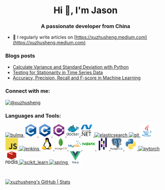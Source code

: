 <!--
**xuzhusheng/xuzhusheng** is a ✨ _special_ ✨ repository because its `README.md` (this file) appears on your GitHub profile.

Here are some ideas to get you started:

- 🔭 I’m currently working on ...
- 🌱 I’m currently learning ...
- 👯 I’m looking to collaborate on ...
- 🤔 I’m looking for help with ...
- 💬 Ask me about ...
- 📫 How to reach me: ...
- 😄 Pronouns: ...
- ⚡ Fun fact: ...
-->

<h1 align="center">Hi 👋, I'm Jason</h1>
<h3 align="center">A passionate developer from China</h3>

- 📝 I regularly write articles on [https://xuzhusheng.medium.com](https://xuzhusheng.medium.com)
<!--
- 📫 How to reach me **dreamergz@gmail.com**
-->
<!--
- 📄 Know about my experiences [https://xuzhusheng.github.io](https://xuzhusheng.github.io)
-->

### Blogs posts
<!-- BLOG-POST-LIST:START -->
- [Calculate Variance and Standard Deviation with Python](https://python.plainenglish.io/calculates-variance-and-standard-deviation-with-python-e8cd434645bf?source=rss-41bd992616fb------2)
- [Testing for Stationarity in Time Series Data](https://python.plainenglish.io/testing-for-stationarity-in-time-series-data-044401094749?source=rss-41bd992616fb------2)
- [Accuracy, Precision, Recall and F-score in Machine Learning](https://python.plainenglish.io/precision-recall-and-f-score-614e00f5c15c?source=rss-41bd992616fb------2)
<!-- BLOG-POST-LIST:END -->

<h3 align="left">Connect with me:</h3>
<p align="left">
<!--
<a href="https://linkedin.com/in/xuzhusheng" target="blank"><img align="center" src="https://raw.githubusercontent.com/rahuldkjain/github-profile-readme-generator/master/src/images/icons/Social/linked-in-alt.svg" alt="xuzhusheng" height="30" width="40" /></a>
  -->
<a href="https://xuzhusheng.medium.com" target="blank"><img align="center" src="https://raw.githubusercontent.com/rahuldkjain/github-profile-readme-generator/master/src/images/icons/Social/medium.svg" alt="@xuzhusheng" height="30" width="40" /></a>
</p>


<h3 align="left">Languages and Tools:</h3>
<p align="left"> <a href="https://bulma.io/" target="_blank" rel="noreferrer"> <img src="https://raw.githubusercontent.com/gilbarbara/logos/804dc257b59e144eaca5bc6ffd16949752c6f789/logos/bulma.svg" alt="bulma" width="40" height="40"/> </a> <a href="https://www.cprogramming.com/" target="_blank" rel="noreferrer"> <img src="https://raw.githubusercontent.com/devicons/devicon/master/icons/c/c-original.svg" alt="c" width="40" height="40"/> </a> <a href="https://www.w3schools.com/cpp/" target="_blank" rel="noreferrer"> <img src="https://raw.githubusercontent.com/devicons/devicon/master/icons/cplusplus/cplusplus-original.svg" alt="cplusplus" width="40" height="40"/> </a> <a href="https://www.w3schools.com/cs/" target="_blank" rel="noreferrer"> <img src="https://raw.githubusercontent.com/devicons/devicon/master/icons/csharp/csharp-original.svg" alt="csharp" width="40" height="40"/> </a> <a href="https://www.docker.com/" target="_blank" rel="noreferrer"> <img src="https://raw.githubusercontent.com/devicons/devicon/master/icons/docker/docker-original-wordmark.svg" alt="docker" width="40" height="40"/> </a> <a href="https://dotnet.microsoft.com/" target="_blank" rel="noreferrer"> <img src="https://raw.githubusercontent.com/devicons/devicon/master/icons/dot-net/dot-net-original-wordmark.svg" alt="dotnet" width="40" height="40"/> </a> <a href="https://www.elastic.co" target="_blank" rel="noreferrer"> <img src="https://www.vectorlogo.zone/logos/elastic/elastic-icon.svg" alt="elasticsearch" width="40" height="40"/> </a> <a href="https://git-scm.com/" target="_blank" rel="noreferrer"> <img src="https://www.vectorlogo.zone/logos/git-scm/git-scm-icon.svg" alt="git" width="40" height="40"/> </a> <a href="https://www.java.com" target="_blank" rel="noreferrer"> <img src="https://raw.githubusercontent.com/devicons/devicon/master/icons/java/java-original.svg" alt="java" width="40" height="40"/> </a> <a href="https://developer.mozilla.org/en-US/docs/Web/JavaScript" target="_blank" rel="noreferrer"> <img src="https://raw.githubusercontent.com/devicons/devicon/master/icons/javascript/javascript-original.svg" alt="javascript" width="40" height="40"/> </a> <a href="https://www.jenkins.io" target="_blank" rel="noreferrer"> <img src="https://www.vectorlogo.zone/logos/jenkins/jenkins-icon.svg" alt="jenkins" width="40" height="40"/> </a> <a href="https://www.linux.org/" target="_blank" rel="noreferrer"> <img src="https://raw.githubusercontent.com/devicons/devicon/master/icons/linux/linux-original.svg" alt="linux" width="40" height="40"/> </a> <a href="https://www.mongodb.com/" target="_blank" rel="noreferrer"> <img src="https://raw.githubusercontent.com/devicons/devicon/master/icons/mongodb/mongodb-original-wordmark.svg" alt="mongodb" width="40" height="40"/> </a> <a href="https://www.mysql.com/" target="_blank" rel="noreferrer"> <img src="https://raw.githubusercontent.com/devicons/devicon/master/icons/mysql/mysql-original-wordmark.svg" alt="mysql" width="40" height="40"/> </a> <a href="https://www.nginx.com" target="_blank" rel="noreferrer"> <img src="https://raw.githubusercontent.com/devicons/devicon/master/icons/nginx/nginx-original.svg" alt="nginx" width="40" height="40"/> </a> <a href="https://pandas.pydata.org/" target="_blank" rel="noreferrer"> <img src="https://raw.githubusercontent.com/devicons/devicon/2ae2a900d2f041da66e950e4d48052658d850630/icons/pandas/pandas-original.svg" alt="pandas" width="40" height="40"/> </a> <a href="https://www.postgresql.org" target="_blank" rel="noreferrer"> <img src="https://raw.githubusercontent.com/devicons/devicon/master/icons/postgresql/postgresql-original-wordmark.svg" alt="postgresql" width="40" height="40"/> </a> <a href="https://www.python.org" target="_blank" rel="noreferrer"> <img src="https://raw.githubusercontent.com/devicons/devicon/master/icons/python/python-original.svg" alt="python" width="40" height="40"/> </a> <a href="https://pytorch.org/" target="_blank" rel="noreferrer"> <img src="https://www.vectorlogo.zone/logos/pytorch/pytorch-icon.svg" alt="pytorch" width="40" height="40"/> </a> <a href="https://redis.io" target="_blank" rel="noreferrer"> <img src="https://raw.githubusercontent.com/devicons/devicon/master/icons/redis/redis-original-wordmark.svg" alt="redis" width="40" height="40"/> </a> <a href="https://scikit-learn.org/" target="_blank" rel="noreferrer"> <img src="https://upload.wikimedia.org/wikipedia/commons/0/05/Scikit_learn_logo_small.svg" alt="scikit_learn" width="40" height="40"/> </a> <a href="https://spring.io/" target="_blank" rel="noreferrer"> <img src="https://www.vectorlogo.zone/logos/springio/springio-icon.svg" alt="spring" width="40" height="40"/> </a> <a href="https://vuejs.org/" target="_blank" rel="noreferrer"> <img src="https://raw.githubusercontent.com/devicons/devicon/master/icons/vuejs/vuejs-original-wordmark.svg" alt="vuejs" width="40" height="40"/> </a> </p>

<br>

<!--
<p align="left"> <img src="https://komarev.com/ghpvc/?username=xuzhusheng&label=Profile%20views&color=0e75b6&style=flat" alt="xuzhusheng" /> </p>
-->
[![xuzhusheng's GitHub | Stats](https://stats.quine.sh/xuzhusheng/github?theme=dark)](https://quine.sh?utm_source=widgets&utm_campaign=xuzhusheng)

<!--
<br>

[![xuzhusheng's GitHub | Topics Over Time](https://stats.quine.sh/xuzhusheng/topics-over-time?theme=dark)](https://quine.sh?utm_source=widgets&utm_campaign=xuzhusheng)

<br>

[![xuzhusheng's GitHub | Languages Over Time](https://stats.quine.sh/xuzhusheng/languages-over-time?theme=dark)](https://quine.sh?utm_source=widgets&utm_campaign=xuzhusheng)
-->
<!--
<p align="left"> <a href="https://github.com/ryo-ma/github-profile-trophy"><img src="https://github-profile-trophy.vercel.app/?username=xuzhusheng" alt="xuzhusheng" /></a> </p>
-->

<!--
<h3 align="left">Support:</h3>
<p><a href="https://www.buymeacoffee.com/jason.xu"> <img align="left" src="https://cdn.buymeacoffee.com/buttons/v2/default-yellow.png" height="50" width="210" alt="jason.xu" /></a><a href="https://ko-fi.com/jasonxu"> <img align="left" src="https://cdn.ko-fi.com/cdn/kofi3.png?v=3" height="50" width="210" alt="jasonxu" /></a></p><br><br>
-->
<!--
<p><img align="left" src="https://github-readme-stats.vercel.app/api/top-langs?username=xuzhusheng&show_icons=true&locale=en&layout=compact" alt="xuzhusheng" /></p>

<p>&nbsp;<img align="center" src="https://github-readme-stats.vercel.app/api?username=xuzhusheng&show_icons=true&locale=en" alt="xuzhusheng" /></p>

<p><img align="center" src="https://github-readme-streak-stats.herokuapp.com/?user=xuzhusheng&" alt="xuzhusheng" /></p>
-->
